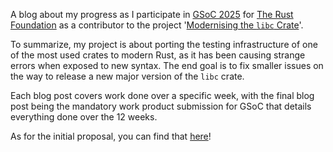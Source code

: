A blog about my progress as I participate in [GSoC 2025](https://summerofcode.withgoogle.com/) for [The Rust Foundation](https://www.rust-lang.org/) as a contributor to the project '[Modernising the `libc` Crate](https://summerofcode.withgoogle.com/programs/2025/projects/r3LkZkOy)'.

To summarize, my project is about porting the testing infrastructure of one of the most used crates to modern Rust, as it has been causing strange errors when exposed to new syntax. The end goal is to fix smaller issues on the way to release a new major version of the `libc` crate.

Each blog post covers work done over a specific week, with the final blog post being the mandatory work product submission for GSoC that details everything done over the 12 weeks.

As for the initial proposal, you can find that [here](./Proposal.pdf)!
